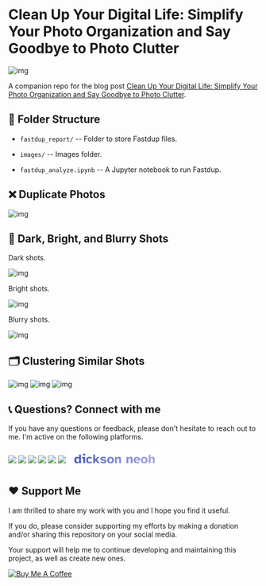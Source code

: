 # Clean Up Your Digital Life: Simplify Your Photo Organization and Say Goodbye to Photo Clutter

![img](https://dicksonneoh.com/images//blog/clean_up_your_digital_life/post_image.gif)

A companion repo for the blog post [Clean Up Your Digital Life: Simplify Your Photo Organization and Say Goodbye to Photo Clutter](https://dicksonneoh.com/blog/clean_up_your_digital_life/).

## 📂 Folder Structure

* `fastdup_report/` -- Folder to store Fastdup files.

* `images/` -- Images folder.

* `fastdup_analyze.ipynb` -- A Jupyter notebook to run Fastdup.


## ❌ Duplicate Photos

![img](https://dicksonneoh.com/blog/clean_up_your_digital_life/duplicates_hu323969206119676e5df3198f2e6fe505_311928_720x0_resize_box_3.png)


## 🤳 Dark, Bright, and Blurry Shots

Dark shots.

![img](https://dicksonneoh.com/blog/clean_up_your_digital_life/dark_hu51bbc855986a61f41c2cb3de55b7df11_124684_720x0_resize_box_3.png)

Bright shots.

![img](https://dicksonneoh.com/blog/clean_up_your_digital_life/bright_hubff9339be5267abf3aa220b3f483b572_84012_720x0_resize_box_3.png)

Blurry shots.

![img](https://dicksonneoh.com/blog/clean_up_your_digital_life/blur_huc773d625eef43d374c68d04a54e9cad0_177607_720x0_resize_box_3.png)


## 🗂 Clustering Similar Shots


![img](https://dicksonneoh.com/blog/clean_up_your_digital_life/cluster_160_hu2184f9c77344b191a1115ac25606c952_861653_720x0_resize_box_3.png)
![img](https://dicksonneoh.com/blog/clean_up_your_digital_life/cluster_6667_hu0155b54e178209125b94e313c5077923_574930_720x0_resize_box_3.png)
![img](https://dicksonneoh.com/blog/clean_up_your_digital_life/cluster_16356_huaad47b1bcc67ca69d8672d5093e485cb_736634_720x0_resize_box_3.png)

## 📞 Questions? Connect with me
If you have any questions or feedback, please don't hesitate to reach out to me.
I'm active on the following platforms.
<p align="left">
      <a href="https://www.linkedin.com/in/dickson-neoh/" target="blank"><img align="center"
            src="https://img.shields.io/badge/LinkedIn-0077B5?style=for-the-badge&logo=linkedin&logoColor=white" /></a>
      <a href="https://twitter.com/dicksonneoh7" target="blank"><img align="center"
            src="https://img.shields.io/badge/Twitter-1DA1F2?style=for-the-badge&logo=twitter&logoColor=white" /></a>
      <a href="https://github.com/dnth" target="blank"><img align="center"
            src="https://img.shields.io/badge/GitHub-100000?style=for-the-badge&logo=github&logoColor=white" /></a>
      <a href="https://www.youtube.com/channel/UCJckpaGYra_p9ixmEDvYARA" target="blank"><img align="center"
            src="https://img.shields.io/badge/YouTube-FF0000?style=for-the-badge&logo=youtube&logoColor=white" /></a>
      <a href="mailto:dickson.neoh@gmail.com" target="blank"><img align="center"
            src="https://img.shields.io/badge/Gmail-D14836?style=for-the-badge&logo=gmail&logoColor=white"/></a>
      <a href="https://medium.com/@dickson.neoh" target="blank"><img align="center"
            src="https://img.shields.io/badge/medium-%2312100E.svg?&style=for-the-badge&logo=medium&logoColor=white"/></a>
      <a href="https://dicksonneoh.com/" target="blank"><img align="center"
            src="https://raw.githubusercontent.com/dnth/dnth.github.io/main/static/images/site-navigation/logo_dn.png"
            alt="dnth" height="45" /></a>
</p>

## ❤️ Support Me
I am thrilled to share my work with you and I hope you find it useful. 

If you do, please consider supporting my efforts by making a donation and/or sharing this repository on your social media. 

Your support will help me to continue developing and maintaining this project, as well as create new ones.

<a href="https://www.buymeacoffee.com/dicksonneoh" target="_blank"><img src="https://cdn.buymeacoffee.com/buttons/v2/default-blue.png" alt="Buy Me A Coffee" style="height: 60px !important;width: 217px !important;" ></a>
